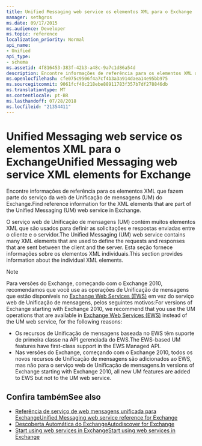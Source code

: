 ```yaml
---
title: Unified Messaging web service os elementos XML para o Exchange
manager: sethgros
ms.date: 09/17/2015
ms.audience: Developer
ms.topic: reference
localization_priority: Normal
api_name:
- Unified
api_type:
- schema
ms.assetid: 4f816453-383f-42b3-a48c-9a7c1d86a54d
description: Encontre informações de referência para os elementos XML que fazem parte do serviço da web de Unificação de mensagens (UM) do Exchange.
ms.openlocfilehash: cfe075c9506f4a7cf4b3a3a914daea14e95bb975
ms.sourcegitcommit: 9061fcf40c218ebe88911783f357b7df278846db
ms.translationtype: MT
ms.contentlocale: pt-BR
ms.lasthandoff: 07/28/2018
ms.locfileid: "21354411"
---
```

# <a name="unified-messaging-web-service-xml-elements-for-exchange"></a><span data-ttu-id="02ebc-103">Unified Messaging web service os elementos XML para o Exchange</span><span class="sxs-lookup"><span data-stu-id="02ebc-103">Unified Messaging web service XML elements for Exchange</span></span>

<span data-ttu-id="02ebc-104">Encontre informações de referência para os elementos XML que fazem parte do serviço da web de Unificação de mensagens (UM) do Exchange.</span><span class="sxs-lookup"><span data-stu-id="02ebc-104">Find reference information for the XML elements that are part of the Unified Messaging (UM) web service in Exchange.</span></span>
  
<span data-ttu-id="02ebc-105">O serviço web de Unificação de mensagens (UM) contém muitos elementos XML que são usados para definir as solicitações e respostas enviadas entre o cliente e o servidor.</span><span class="sxs-lookup"><span data-stu-id="02ebc-105">The Unified Messaging (UM) web service contains many XML elements that are used to define the requests and responses that are sent between the client and the server.</span></span> <span data-ttu-id="02ebc-106">Esta seção fornece informações sobre os elementos XML individuais.</span><span class="sxs-lookup"><span data-stu-id="02ebc-106">This section provides information about the individual XML elements.</span></span>
  
> [!NOTE]
> <span data-ttu-id="02ebc-107">Para versões do Exchange, começando com o Exchange 2010, recomendamos que você use as operações de Unificação de mensagens que estão disponíveis no [Exchange Web Services (EWS)](http://msdn.microsoft.com/library/60285497-0c4e-4e51-84e1-34dd6d89a5d8%28Office.15%29.aspx) em vez do serviço web de Unificação de mensagens, pelos seguintes motivos:</span><span class="sxs-lookup"><span data-stu-id="02ebc-107">For versions of Exchange starting with Exchange 2010, we recommend that you use the UM operations that are available in [Exchange Web Services (EWS)](http://msdn.microsoft.com/library/60285497-0c4e-4e51-84e1-34dd6d89a5d8%28Office.15%29.aspx) instead of the UM web service, for the following reasons:</span></span> 
> - <span data-ttu-id="02ebc-108">Os recursos de Unificação de mensagens baseada no EWS têm suporte de primeira classe na API gerenciada do EWS.</span><span class="sxs-lookup"><span data-stu-id="02ebc-108">The EWS-based UM features have first-class support in the EWS Managed API.</span></span> 
> - <span data-ttu-id="02ebc-109">Nas versões do Exchange, começando com o Exchange 2010, todos os novos recursos de Unificação de mensagens são adicionados ao EWS, mas não para o serviço web de Unificação de mensagens.</span><span class="sxs-lookup"><span data-stu-id="02ebc-109">In versions of Exchange starting with Exchange 2010, all new UM features are added to EWS but not to the UM web service.</span></span> 
  
## <a name="see-also"></a><span data-ttu-id="02ebc-110">Confira também</span><span class="sxs-lookup"><span data-stu-id="02ebc-110">See also</span></span>

- [<span data-ttu-id="02ebc-111">Referência de serviço de web mensagens unificada para Exchange</span><span class="sxs-lookup"><span data-stu-id="02ebc-111">Unified Messaging web service reference for Exchange</span></span>](unified-messaging-web-service-reference-for-exchange.md)
- [<span data-ttu-id="02ebc-112">Descoberta Automática do Exchange</span><span class="sxs-lookup"><span data-stu-id="02ebc-112">Autodiscover for Exchange</span></span>](../exchange-web-services/autodiscover-for-exchange.md)
- [<span data-ttu-id="02ebc-113">Start using web services in Exchange</span><span class="sxs-lookup"><span data-stu-id="02ebc-113">Start using web services in Exchange</span></span>](../exchange-web-services/start-using-web-services-in-exchange.md)
    

